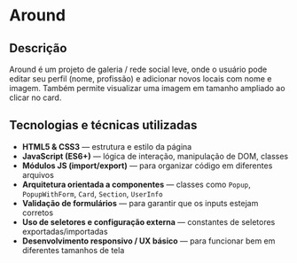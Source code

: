 # Around

## Descrição

Around é um projeto de galeria / rede social leve, onde o usuário pode editar seu perfil (nome, profissão) e adicionar novos locais com nome e imagem. Também permite visualizar uma imagem em tamanho ampliado ao clicar no card.

## Tecnologias e técnicas utilizadas

- **HTML5 & CSS3** — estrutura e estilo da página
- **JavaScript (ES6+)** — lógica de interação, manipulação de DOM, classes
- **Módulos JS (import/export)** — para organizar código em diferentes arquivos
- **Arquitetura orientada a componentes** — classes como `Popup`, `PopupWithForm`, `Card`, `Section`, `UserInfo`
- **Validação de formulários** — para garantir que os inputs estejam corretos
- **Uso de seletores e configuração externa** — constantes de seletores exportadas/importadas
- **Desenvolvimento responsivo / UX básico** — para funcionar bem em diferentes tamanhos de tela
